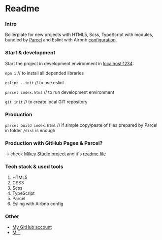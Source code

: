 
# Readme

### Intro

Boilerplate for new projects with HTML5, Scss, TypeScript with modules, bundled by [Parcel](https://parceljs.org/) and Eslint with Airbnb [configuration](https://www.npmjs.com/package/eslint-config-airbnb).

### Start & development

Start the project in development environment in [localhost:1234](http://localhost:1234):

  ```npm i``` // to install all depended libraries

  ```eslint --init``` // to use eslint

  ```parcel index.html``` // to run development environment

  ```git init``` // to create local GIT repository

### Production

```parcel build index.html``` // if simple copy/paste of files prepared by Parcel in folder `/dist` is enough

### Production with GitHub Pages & Parcel?

-> check [Mikey Studio project](https://github.com/daxtersky/mikey-studio) and it's [readme file](https://github.com/daxtersky/mikey-studio/blob/master/README-GITHUB-PARCEL.md)

### Tech stack & used tools

1. HTML5
1. CSS3
1. Scss
1. TypeScript
1. Parcel
1. Esling with Airbnb config

### Other

* [My GitHub account](https://github.com/daxtersky)
* [MIT](https://choosealicense.com/licenses/mit/)
